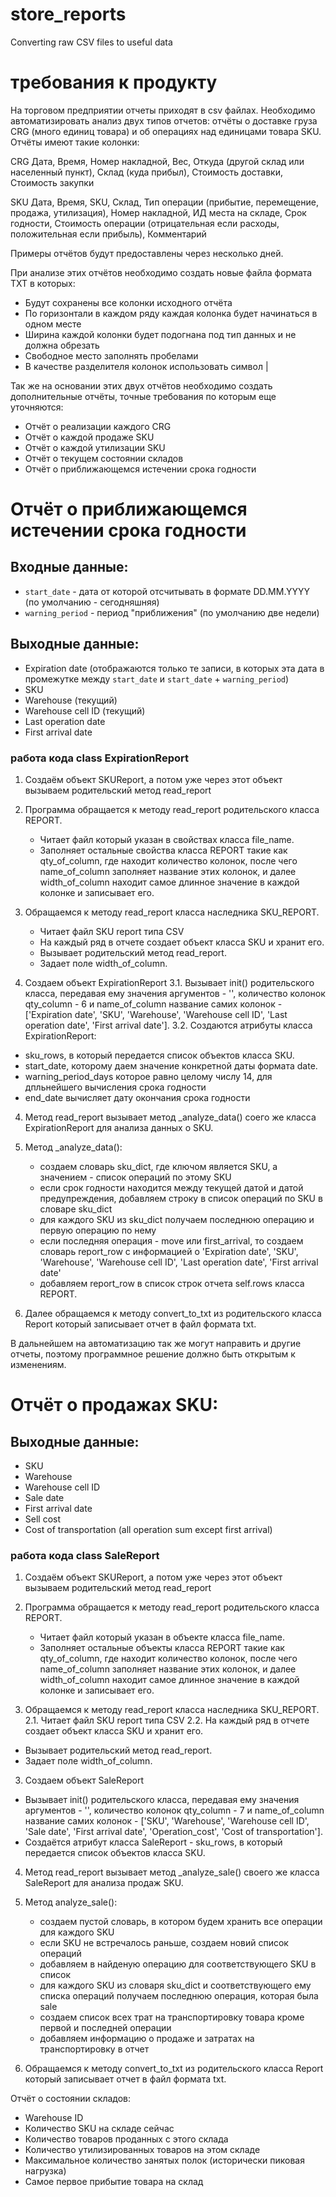 # store_reports
Converting raw CSV files to useful data

# требования к продукту
На торговом предприятии отчеты приходят в csv файлах. Необходимо автоматизировать анализ двух типов отчетов: отчёты о доставке груза CRG (много единиц товара) и об операциях над единицами товара SKU. Отчёты имеют такие колонки:

CRG
Дата, Время, Номер накладной, Вес, Откуда (другой склад или населенный пункт), Склад (куда прибыл), Стоимость доставки, Стоимость закупки

SKU
Дата, Время, SKU, Склад, Тип операции (прибытие, перемещение, продажа, утилизация), Номер накладной, ИД места на складе, Срок годности, Стоимость операции (отрицательная если расходы, положительная если прибыль), Комментарий

Примеры отчётов будут предоставлены через несколько дней.

При анализе этих отчётов необходимо создать новые файла формата TXT в которых:
- Будут сохранены все колонки исходного отчёта
- По горизонтали в каждом ряду каждая колонка будет начинаться в одном месте
- Ширина каждой колонки будет подогнана под тип данных и не должна обрезать
- Свободное место заполнять пробелами
- В качестве разделителя колонок использовать символ |

Так же на основании этих двух отчётов необходимо создать дополнительные отчёты, точные требования по которым еще уточняются:
- Отчёт о реализации каждого CRG
- Отчёт о каждой продаже SKU
- Отчёт о каждой утилизации SKU
- Отчёт о текущем состоянии складов
- Отчёт о приближающемся истечении срока годности

# Отчёт о приближающемся истечении срока годности

## Входные данные:

- `start_date` - дата от которой отсчитывать в формате DD.MM.YYYY (по умолчанию - сегодняшняя)
- `warning_period` - период "приближения" (по умолчанию две недели)

## Выходные данные:

- Expiration date (отображаются только те записи, в которых эта дата в промежутке между `start_date` и `start_date` + `warning_period`)
- SKU
- Warehouse (текущий)
- Warehouse cell ID (текущий)
- Last operation date
- First arrival date

### работа кода class ExpirationReport

1. Создаём объект  SKUReport, а потом уже через этот объект вызываем родительский метод read_report
2. Программа обращается к методу read_report родительского класса REPORT.
   - Читает файл который указан в свойствах класса file_name.
   - Заполняет остальные свойства класса REPORT такие как qty_of_column, где находит количество колонок, 
     после чего name_of_column заполняет название этих колонок, и далее width_of_column находит самое длинное значение в каждой колонке и записывает его.

2. Обращаемся к методу read_report класса наследника SKU_REPORT.
   - Читает файл SKU report типа CSV
   - На каждый ряд в отчете создает объект класса SKU и хранит его.
   - Вызывает родительский метод read_report.
   - Задает поле width_of_column.

3.  Создаем объект ExpirationReport 
3.1. Вызывает init() родительского класса, передавая ему значения аргументов - '', количество колонок qty_column - 6 и name_of_column название самих колонок - ['Expiration date', 'SKU', 'Warehouse', 'Warehouse cell ID', 'Last operation date', 'First arrival date']. 
3.2. Создаются атрибуты класса ExpirationReport:
   -  sku_rows, в который передается список объектов класса SKU.
   - start_date, которому даем значение конкретной даты формата date.
   -  warning_period_days которое равно целому числу 14, для дпльнейшего вычисления срока годности
   - end_date вычисляет дату окончания срока годности

4. Метод read_report вызывает метод _analyze_data() соего же класса ExpirationReport для анализа данных о SKU.

5. Метод  _analyze_data():
   - создаем словарь sku_dict, где ключом является SKU, а значением - список операций по этому SKU
   - если срок годности находится между текущей датой и датой предупреждения, добавляем строку в список операций по SKU в словаре sku_dict
   - для каждого SKU из sku_dict получаем последнюю операцию и первую операцию по нему
   - если последняя операция - move или first_arrival, то создаем словарь report_row с информацией о 'Expiration date', 'SKU', 'Warehouse', 'Warehouse cell ID', 'Last operation date', 'First arrival date' 
   - добавляем report_row в список строк отчета self.rows класса REPORT.

6. Далее обращаемся к методу convert_to_txt из родительского класса Report который записывает отчет в файл формата txt.

В дальнейшем на автоматизацию так же могут направить и другие отчеты, поэтому программное решение должно быть открытым к изменениям.


# Отчёт о продажах SKU:

## Выходные данные:

- SKU
- Warehouse
- Warehouse cell ID
- Sale date
- First arrival date
- Sell cost
- Cost of transportation (all operation sum except first arrival)

### работа кода class SaleReport

1. Создаём объект  SKUReport, а потом уже через этот объект вызываем родительский метод read_report
2. Программа обращается к методу read_report родительского класса REPORT.
   - Читает файл который указан в объекте класса file_name.
   - Заполняет остальные объекты класса REPORT такие как qty_of_column, где находит количество колонок, после чего name_of_column заполняет название этих колонок, и далее width_of_column находит самое длинное значение в каждой колонке и записывает его.

2.  Обращаемся к методу read_report класса наследника SKU_REPORT.
2.1. Читает файл SKU report типа CSV
2.2. На каждый ряд в отчете создает объект класса SKU и хранит его.
   - Вызывает родительский метод read_report.
   - Задает поле width_of_column.

3.  Создаем объект SaleReport
   - Вызывает init() родительского класса, передавая ему значения аргументов - '', количество колонок qty_column - 7 и name_of_column название самих колонок - ['SKU', 'Warehouse', 'Warehouse cell ID', 'Sale date', 'First arrival date', 'Operation_cost', 'Cost of transportation']. 
   - Создаётся атрибут класса SaleReport -  sku_rows, в который передается список объектов класса SKU.
  
4.  Метод read_report вызывает метод _analyze_sale() своего же класса SaleReport для анализа продаж SKU.

5. Метод analyze_sale():
   - создаем пустой словарь, в котором будем хранить все операции для каждого SKU
   - если SKU не встречалось раньше, создаем новий список операций
   - добавляем в найденую операцию для соответствующего SKU в список
   - для каждого SKU из словаря sku_dict и соответствующего ему списка операций получаем последнюю операция, которая была sale
   - создаем список всех трат на транспортировку товара кроме первой и последней операции
   - добавляем информацию о продаже и затратах на транспортировку в отчет


6.  Обращаемся к методу convert_to_txt из родительского класса Report который записывает отчет в файл формата txt.

Отчёт о состоянии складов:

- Warehouse ID
- Количество SKU на складе сейчас
- Количество товаров проданных с этого склада
- Количество утилизированных товаров на этом складе
- Максимальное количество занятых полок (исторически пиковая нагрузка)
- Самое первое прибытие товара на склад


